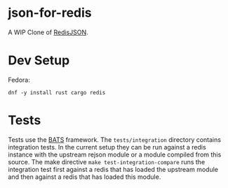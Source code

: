 # json-for-redis

A WIP Clone of [RedisJSON](https://redis.io/docs/stack/json/).

# Dev Setup

Fedora:
```
dnf -y install rust cargo redis
```

# Tests

Tests use the [BATS](https://bats-core.readthedocs.io/en/stable/) framework. The `tests/integration`
directory contains integration tests. In the current setup they can be run against a redis instance
with the upstream rejson module or a module compiled from this source. The make directive 
`make test-integration-compare` runs the integration test first against a redis that has loaded the
upstream module and then against a redis that has loaded this module.
